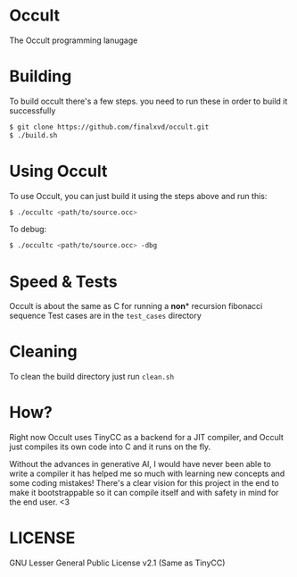# Occult
The Occult programming lanugage

# Building
To build occult there's a few steps. you need to run these in order to build it successfully
```bash
$ git clone https://github.com/finalxvd/occult.git
$ ./build.sh
```

# Using Occult
To use Occult, you can just build it using the steps above and run this:
```bash
$ ./occultc <path/to/source.occ> 
```
To debug:
```bash
$ ./occultc <path/to/source.occ> -dbg
```

# Speed & Tests
Occult is about the same as C for running a **non*** recursion fibonacci sequence
Test cases are in the `test_cases` directory

# Cleaning
To clean the build directory just run `clean.sh`

# How?
Right now Occult uses TinyCC as a backend for a JIT compiler, and Occult just compiles its own code into C and it runs on the fly.

Without the advances in generative AI, I would have never been able to write a compiler it has helped me so much with learning new concepts and some coding mistakes!
There's a clear vision for this project in the end to make it bootstrappable so it can compile itself and with safety in mind for the end user. <3 

# LICENSE
GNU Lesser General Public License v2.1 (Same as TinyCC)
